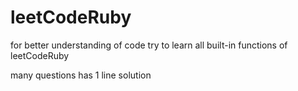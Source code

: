 # leetCodeRuby
for better understanding of code try to learn all built-in functions of leetCodeRuby

many questions has 1 line solution
